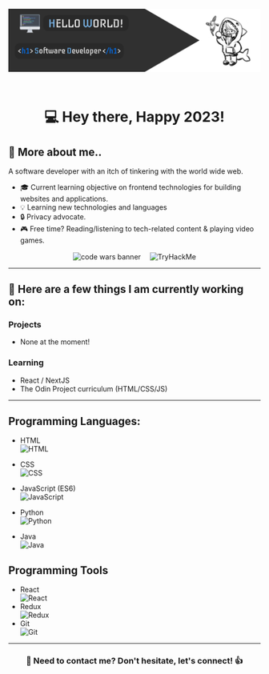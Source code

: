 <p><img align="center" src="./assets/profile_banner.png"></p><br>

<h1 align="center">💻 Hey there, Happy 2023!</h1>

## 💬 More about me.. 

A software developer with an itch of tinkering with the world wide web.

- 🎓 Current learning objective on frontend technologies for building websites and applications.
- 💡 Learning new technologies and languages
- 🔒 Privacy advocate.
- 🎮 Free time? Reading/listening to tech-related content & playing video games.

<div align="center">
    <img align="center" alt="code wars banner" src="https://www.codewars.com/users/hny-codes/badges/large">&emsp;
     <img align="center" src="https://tryhackme-badges.s3.amazonaws.com/TenyouTachia.png" alt="TryHackMe"><br>
</div>

---

## 💬 Here are a few things I am currently working on:

### Projects

- None at the moment!

### Learning

- React / NextJS
- The Odin Project curriculum (HTML/CSS/JS)

---

## Programming Languages:


- HTML <br><img alt="HTML" src="https://cdn.jsdelivr.net/gh/devicons/devicon/icons/html5/html5-original.svg" width=30px/>

- CSS <br><img alt="CSS" src="https://cdn.jsdelivr.net/gh/devicons/devicon/icons/css3/css3-original.svg" width=30px/>
- JavaScript (ES6) <br><img alt="JavaScript" src="https://cdn.jsdelivr.net/gh/devicons/devicon/icons/javascript/javascript-original.svg" width=30px />
- Python <br><img alt="Python" src="https://cdn.jsdelivr.net/gh/devicons/devicon/icons/python/python-original.svg" width=30px/>
- Java <br><img alt="Java" src="https://cdn.jsdelivr.net/gh/devicons/devicon/icons/java/java-original.svg" width=30px/>

## Programming Tools

- React <br><img alt="React" src="https://cdn.jsdelivr.net/gh/devicons/devicon/icons/react/react-original.svg" width=30px/>
- Redux <br><img alt="Redux" src="https://cdn.jsdelivr.net/gh/devicons/devicon/icons/redux/redux-original.svg" width=30px/>
- Git <br><img alt="Git" src="https://cdn.jsdelivr.net/gh/devicons/devicon/icons/git/git-original.svg" width=30px/>

---

<h3 align="center">💬 Need to contact me? Don't hesitate, let's connect! 👍</h3>
